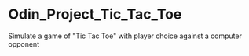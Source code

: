 # Odin_Project_Tic_Tac_Toe
Simulate a game of "Tic Tac Toe" with player choice against a computer opponent
